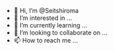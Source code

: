 - 👋 Hi, I’m @Seitshiroma
- 👀 I’m interested in ...
- 🌱 I’m currently learning ...
- 💞️ I’m looking to collaborate on ...
- 📫 How to reach me ...

<!---
Seitshiroma/Seitshiroma is a ✨ special ✨ repository because its `README.md` (this file) appears on your GitHub profile.
You can click the Preview link to take a look at your changes.
--->
